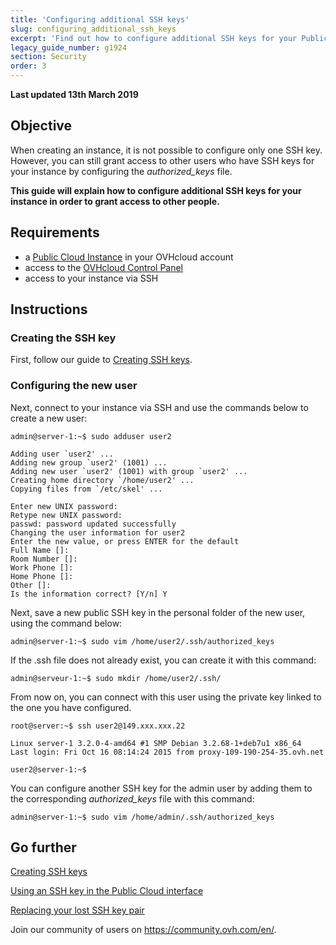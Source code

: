 ```yaml
---
title: 'Configuring additional SSH keys'
slug: configuring_additional_ssh_keys
excerpt: 'Find out how to configure additional SSH keys for your Public Cloud Instance'
legacy_guide_number: g1924
section: Security
order: 3
---
```


**Last updated 13th March 2019**

## Objective
 
When creating an instance, it is not possible to configure only one SSH key. However, you can still grant access to other users who have SSH keys for your instance by configuring the *authorized_keys* file.

**This guide will explain how to configure additional SSH keys for your instance in order to grant access to other people.**

## Requirements

- a [Public Cloud Instance](https://www.ovhcloud.com/en-gb/public-cloud) in your OVHcloud account
- access to the [OVHcloud Control Panel](https://www.ovh.com/auth/?action=gotomanager)
- access to your instance via SSH

## Instructions

### Creating the SSH key

First, follow our guide to [Creating SSH keys](https://docs.ovh.com/gb/en/public-cloud/create-ssh-keys/).

### Configuring the new user

Next, connect to your instance via SSH and use the commands below to create a new user:

```
admin@server-1:~$ sudo adduser user2

Adding user `user2' ...
Adding new group `user2' (1001) ...
Adding new user `user2' (1001) with group `user2' ...
Creating home directory `/home/user2' ...
Copying files from `/etc/skel' ...

Enter new UNIX password:
Retype new UNIX password:
passwd: password updated successfully
Changing the user information for user2
Enter the new value, or press ENTER for the default
Full Name []:
Room Number []:
Work Phone []:
Home Phone []:
Other []:
Is the information correct? [Y/n] Y
```

Next, save a new public SSH key in the personal folder of the new user, using the command below:

```
admin@server-1:~$ sudo vim /home/user2/.ssh/authorized_keys
```

If the .ssh file does not already exist, you can create it with this command:

```
admin@serveur-1:~$ sudo mkdir /home/user2/.ssh/
```

From now on, you can connect with this user using the private key linked to the one you have configured.

```
root@server:~$ ssh user2@149.xxx.xxx.22

Linux server-1 3.2.0-4-amd64 #1 SMP Debian 3.2.68-1+deb7u1 x86_64
Last login: Fri Oct 16 08:14:24 2015 from proxy-109-190-254-35.ovh.net

user2@server-1:~$
```


You can configure another SSH key for the admin user by adding them to the corresponding *authorized_keys* file with this command:

```
admin@server-1:~$ sudo vim /home/admin/.ssh/authorized_keys
```

## Go further

[Creating SSH keys](https://docs.ovh.com/gb/en/public-cloud/create-ssh-keys/)

[Using an SSH key in the Public Cloud interface](https://docs.ovh.com/gb/en/public-cloud/use-of-an-ssh-key-in-the-public-cloud-interface)

[Replacing your lost SSH key pair](https://docs.ovh.com/gb/en/public-cloud/replacing_your_lost_ssh_key_pair/)

Join our community of users on <https://community.ovh.com/en/>.

